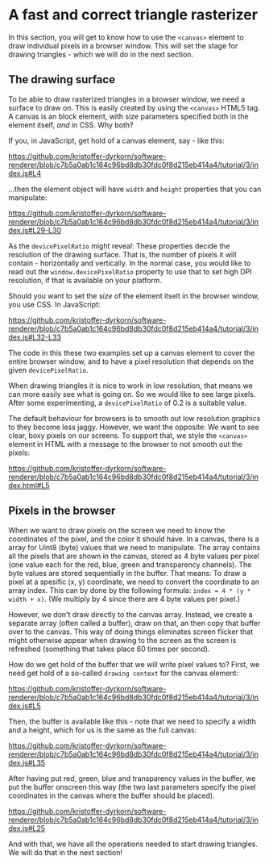 # A fast and correct triangle rasterizer

In this section, you will get to know how to use the `<canvas>` element to draw individual pixels in a browser window. This will set the stage for drawing triangles - which we will do in the next section.

## The drawing surface

To be able to draw rasterized triangles in a browser window, we need a surface to draw on. This is easily created by using the `<canvas>` HTML5 tag. A canvas is an block element, with size parameters specified both in the element itself, _and_ in CSS. Why both?

If you, in JavaScript, get hold of a canvas element, say - like this:

https://github.com/kristoffer-dyrkorn/software-renderer/blob/c7b5a0ab1c164c96bd8db30fdc0f8d215eb414a4/tutorial/3/index.js#L4

...then the element object will have `width` and `height` properties that you can manipulate:

https://github.com/kristoffer-dyrkorn/software-renderer/blob/c7b5a0ab1c164c96bd8db30fdc0f8d215eb414a4/tutorial/3/index.js#L29-L30

As the `devicePixelRatio` might reveal: These properties decide the resolution of the drawing surface. That is, the number of pixels it will contain - horizontally and vertically. In the normal case, you would like to read out the `window.devicePixelRatio` property to use that to set high DPI resolution, if that is available on your platform.

Should you want to set the _size_ of the element itselt in the browser window, you use CSS. In JavaScript:

https://github.com/kristoffer-dyrkorn/software-renderer/blob/c7b5a0ab1c164c96bd8db30fdc0f8d215eb414a4/tutorial/3/index.js#L32-L33

The code in this these two examples set up a canvas element to cover the entire browser window, and to have a pixel resolution that depends on the given `devicePixelRatio`.

When drawing triangles it is nice to work in low resolution, that means we can more easily see what is going on. So we would like to see large pixels. After some experimenting, a `devicePixelRatio` of 0.2 is a suitable value.

The default behaviour for browsers is to smooth out low resolution graphics to they become less jaggy. However, we want the opposite: We want to see clear, boxy pixels on our screens. To support that, we style the `<canvas>` element in HTML with a message to the browser to not smooth out the pixels:

https://github.com/kristoffer-dyrkorn/software-renderer/blob/c7b5a0ab1c164c96bd8db30fdc0f8d215eb414a4/tutorial/3/index.html#L5

## Pixels in the browser

When we want to draw pixels on the screen we need to know the coordinates of the pixel, and the color it should have. In a canvas, there is a array for Uint8 (byte) values that we need to manipulate. The array contains all the pixels that are shown in the canvas, stored as 4 byte values per pixel (one value each for the red, blue, green and transparency channels). The byte values are stored sequentially in the buffer. That means: To draw a pixel at a spesific (x, y) coordinate, we need to convert the coordinate to an array index. This can by done by the following formula: `index = 4 * (y * width + x)`. (We multiply by 4 since there are 4 byte values per pixel.)

However, we don't draw directly to the canvas array. Instead, we create a separate array (often called a buffer), draw on that, an then copy that buffer over to the canvas. This way of doing things eliminates screen flicker that might otherwise appear when drawing to the screen as the screen is refreshed (something that takes place 60 times per second).

How do we get hold of the buffer that we will write pixel values to? First, we need get hold of a so-called `drawing context` for the canvas element:

https://github.com/kristoffer-dyrkorn/software-renderer/blob/c7b5a0ab1c164c96bd8db30fdc0f8d215eb414a4/tutorial/3/index.js#L5

Then, the buffer is available like this - note that we need to specify a width and a height, which for us is the same as the full canvas:

https://github.com/kristoffer-dyrkorn/software-renderer/blob/c7b5a0ab1c164c96bd8db30fdc0f8d215eb414a4/tutorial/3/index.js#L35

After having put red, green, blue and transparency values in the buffer, we put the buffer onscreen this way (the two last parameters specify the pixel coordinates in the canvas where the buffer should be placed).

https://github.com/kristoffer-dyrkorn/software-renderer/blob/c7b5a0ab1c164c96bd8db30fdc0f8d215eb414a4/tutorial/3/index.js#L25

And with that, we have all the operations needed to start drawing triangles. We will do that in the next section!

